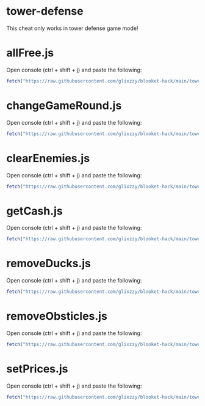 # tower-defense

This cheat only works in tower defense game mode!

# allFree.js

Open console (ctrl + shift + j) and paste the following:
```js
fetch("https://raw.githubusercontent.com/glixzzy/blooket-hack/main/tower-defense/allFree.js").then((res) => res.text().then((t) => eval(t)))
```

# changeGameRound.js

Open console (ctrl + shift + j) and paste the following:
```js
fetch("https://raw.githubusercontent.com/glixzzy/blooket-hack/main/tower-defense/changeGameRound.js").then((res) => res.text().then((t) => eval(t)))
```

# clearEnemies.js

Open console (ctrl + shift + j) and paste the following:
```js
fetch("https://raw.githubusercontent.com/glixzzy/blooket-hack/main/tower-defense/clearEnemies.js").then((res) => res.text().then((t) => eval(t)))
```

# getCash.js

Open console (ctrl + shift + j) and paste the following:
```js
fetch("https://raw.githubusercontent.com/glixzzy/blooket-hack/main/tower-defense/getCash.js").then((res) => res.text().then((t) => eval(t)))
```

# removeDucks.js

Open console (ctrl + shift + j) and paste the following:
```js
fetch("https://raw.githubusercontent.com/glixzzy/blooket-hack/main/tower-defense/removeDucks.js").then((res) => res.text().then((t) => eval(t)))
```

# removeObsticles.js

Open console (ctrl + shift + j) and paste the following:
```js
fetch("https://raw.githubusercontent.com/glixzzy/blooket-hack/main/tower-defense/removeObsticles.js").then((res) => res.text().then((t) => eval(t)))
```

# setPrices.js

Open console (ctrl + shift + j) and paste the following:
```js
fetch("https://raw.githubusercontent.com/glixzzy/blooket-hack/main/tower-defense/setPrices.js").then((res) => res.text().then((t) => eval(t)))
```
